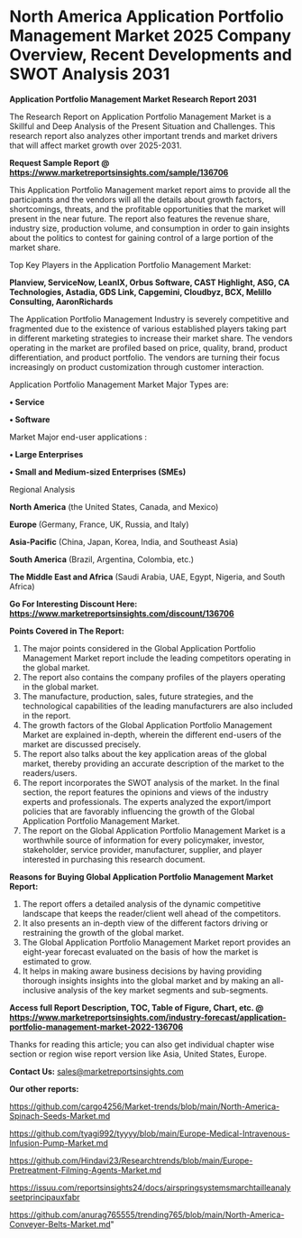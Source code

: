 # North America Application Portfolio Management Market 2025 Company Overview, Recent Developments and SWOT Analysis 2031

<strong>Application Portfolio Management Market Research Report 2031</strong>

The Research Report on Application Portfolio Management Market is a Skillful and Deep Analysis of the Present Situation and Challenges. This research report also analyzes other important trends and market drivers that will affect market growth over 2025-2031.

<strong>Request Sample Report @ <a href=https://www.marketreportsinsights.com/sample/136706>https://www.marketreportsinsights.com/sample/136706</a></strong>

This Application Portfolio Management market report aims to provide all the participants and the vendors will all the details about growth factors, shortcomings, threats, and the profitable opportunities that the market will present in the near future. The report also features the revenue share, industry size, production volume, and consumption in order to gain insights about the politics to contest for gaining control of a large portion of the market share.

Top Key Players in the Application Portfolio Management Market:

<strong>Planview, ServiceNow, LeanIX, Orbus Software, CAST Highlight, ASG, CA Technologies, Astadia, GDS Link, Capgemini, Cloudbyz, BCX, Melillo Consulting, AaronRichards</strong>

The Application Portfolio Management Industry is severely competitive and fragmented due to the existence of various established players taking part in different marketing strategies to increase their market share. The vendors operating in the market are profiled based on price, quality, brand, product differentiation, and product portfolio. The vendors are turning their focus increasingly on product customization through customer interaction.

Application Portfolio Management Market Major Types are:

<strong>• Service

• Software</strong>

Market Major end-user applications :

<strong>• Large Enterprises

• Small and Medium-sized Enterprises (SMEs)</strong>

Regional Analysis

</u><strong><b>North America</b></strong> (the United States, Canada, and Mexico)

<strong><b>Europe </b></strong>(Germany, France, UK, Russia, and Italy)

<strong><b>Asia-Pacific</b></strong> (China, Japan, Korea, India, and Southeast Asia)

<strong><b>South America</b></strong> (Brazil, Argentina, Colombia, etc.)

<strong><b>The Middle East and Africa</b></strong> (Saudi Arabia, UAE, Egypt, Nigeria, and South Africa)

<strong>Go For Interesting Discount Here: <a href=https://www.marketreportsinsights.com/discount/136706>https://www.marketreportsinsights.com/discount/136706</a></strong>

<strong>Points Covered in The Report:</strong>
<ol>
  <li>The major points considered in the Global Application Portfolio Management Market report include the leading competitors operating in the global market.</li>
  <li>The report also contains the company profiles of the players operating in the global market.</li>
  <li>The manufacture, production, sales, future strategies, and the technological capabilities of the leading manufacturers are also included in the report.</li>
  <li>The growth factors of the Global Application Portfolio Management Market are explained in-depth, wherein the different end-users of the market are discussed precisely.</li>
  <li>The report also talks about the key application areas of the global market, thereby providing an accurate description of the market to the readers/users.</li>
  <li>The report incorporates the SWOT analysis of the market. In the final section, the report features the opinions and views of the industry experts and professionals. The experts analyzed the export/import policies that are favorably influencing the growth of the Global Application Portfolio Management Market.</li>
  <li>The report on the Global Application Portfolio Management Market is a worthwhile source of information for every policymaker, investor, stakeholder, service provider, manufacturer, supplier, and player interested in purchasing this research document.</li>
</ol>
<strong>Reasons for Buying Global Application Portfolio Management Market Report:</strong>

<ol>
  <li>The report offers a detailed analysis of the dynamic competitive landscape that keeps the reader/client well ahead of the competitors.</li>
  <li>It also presents an in-depth view of the different factors driving or restraining the growth of the global market.</li>
  <li>The Global Application Portfolio Management Market report provides an eight-year forecast evaluated on the basis of how the market is estimated to grow.</li>
  <li>It helps in making aware business decisions by having providing thorough insights insights into the global market and by making an all-inclusive analysis of the key market segments and sub-segments.</li>
</ol>
<strong>Access full Report Description, TOC, Table of Figure, Chart, etc. @ <a href=https://www.marketreportsinsights.com/industry-forecast/application-portfolio-management-market-2022-136706>https://www.marketreportsinsights.com/industry-forecast/application-portfolio-management-market-2022-136706</a></strong>


Thanks for reading this article; you can also get individual chapter wise section or region wise report version like Asia, United States, Europe.

<strong>Contact Us:</strong>
sales@marketreportsinsights.com

<strong>Our other reports:</strong>

<a href=https://github.com/cargo4256/Market-trends/blob/main/North-America-Spinach-Seeds-Market.md>https://github.com/cargo4256/Market-trends/blob/main/North-America-Spinach-Seeds-Market.md</a>

<a href=https://github.com/tyagi992/tyyyy/blob/main/Europe-Medical-Intravenous-Infusion-Pump-Market.md>https://github.com/tyagi992/tyyyy/blob/main/Europe-Medical-Intravenous-Infusion-Pump-Market.md</a>

<a href=https://github.com/Hindavi23/Researchtrends/blob/main/Europe-Pretreatment-Filming-Agents-Market.md>https://github.com/Hindavi23/Researchtrends/blob/main/Europe-Pretreatment-Filming-Agents-Market.md</a>

<a href=https://issuu.com/reportsinsights24/docs/airspringsystemsmarchtailleanalyseetprincipauxfabr>https://issuu.com/reportsinsights24/docs/airspringsystemsmarchtailleanalyseetprincipauxfabr</a>

<a href=https://github.com/anurag765555/trending765/blob/main/North-America-Conveyer-Belts-Market.md>https://github.com/anurag765555/trending765/blob/main/North-America-Conveyer-Belts-Market.md</a>"
